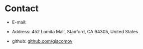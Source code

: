 # Contact

* E-mail: 
<script type="text/javascript">
document.write('<'+'a'+' '+'h'+'r'+'e'+'f'+'='+"'"+'m'+'a'+'i'+'l'+'&'+'#'+'1'+'1'+'6'+';'+'&'+'#'+'1'+'1'+'1'+';'+'&'+'#'+'5'+'8'+';'+'%'+'6'+'7'+'%'+'6'+'9'+'a'+'&'+'#'+'3'+'7'+';'+'&'+'#'+'5'+'4'+';'+'&'+'#'+'5'+'1'+';'+'o'+'m'+'&'+'#'+'1'+'1'+'1'+';'+'v'+'&'+'#'+'3'+'7'+';'+'4'+'0'+'s'+'t'+'%'+'6'+'&'+'#'+'4'+'9'+';'+'n'+'%'+'6'+'6'+'&'+'#'+'1'+'1'+'1'+';'+'&'+'#'+'3'+'7'+';'+'7'+'2'+'d'+'%'+'2'+'E'+'&'+'#'+'1'+'0'+'1'+';'+'d'+'u'+"'"+'>'+'&'+'#'+'1'+'0'+'3'+';'+'i'+'a'+'&'+'#'+'9'+'9'+';'+'o'+'&'+'#'+'1'+'0'+'9'+';'+'o'+'v'+'&'+'#'+'6'+'4'+';'+'s'+'t'+'a'+'n'+'&'+'#'+'1'+'0'+'2'+';'+'o'+'r'+'&'+'#'+'1'+'0'+'0'+';'+'&'+'#'+'4'+'6'+';'+'e'+'d'+'u'+'<'+'/'+'a'+'>');
</script>

* Address: 452 Lomita Mall, Stanford, CA 94305, United States

* github: [github.com/giacomov](https://github.com/giacomov)
